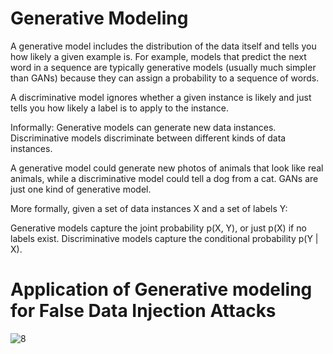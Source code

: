 # Generative Modeling

A generative model includes the distribution of the data itself and tells you how likely a given example is. For example, models that predict the next word in a sequence are typically generative models (usually much simpler than GANs) because they can assign a probability to a sequence of words.

A discriminative model ignores whether a given instance is likely and just tells you how likely a label is to apply to the instance.

Informally:
Generative models can generate new data instances.
Discriminative models discriminate between different kinds of data instances.

A generative model could generate new photos of animals that look like real animals, while a discriminative model could tell a dog from a cat. GANs are just one kind of generative model.

More formally, given a set of data instances X and a set of labels Y:

Generative models capture the joint probability p(X, Y), or just p(X) if no labels exist.
Discriminative models capture the conditional probability p(Y | X).

# Application of Generative modeling for False Data Injection Attacks
![8](https://github.com/harshdhiman7/GenerativeModeling/assets/48979398/42a496be-aa2d-4d4b-bc86-fe6c8fc1b543)
